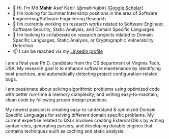 - 👋 Hi, I’m Md **Mahir** Asef Kabir (@mahirkabir) [<a href="https://scholar.google.com/citations?hl=en&user=oJcLOnwAAAAJ">Google Scholar</a>]
- 👀 I’m looking for Summer Internship positions in the area of Software Engineering/Software Engineering Research
- 🌱 I’m currently working on research works related to Software Engineer, Software Security, Static Analysis, and Domain Specific Languages 
- 💞️ I’m looking to collaborate on research projects related to Domain Specific Languages, Static Analysis, or Cryptographic Vulnerability Detection
- 📫 I can be reached via my <a href="https://www.linkedin.com/in/mahir-kabir-89095894/">LinkedIn profile</a>

<!---
mahirkabir/mahirkabir is a ✨ special ✨ repository because its `README.md` (this file) appears on your GitHub profile.
You can click the Preview link to take a look at your changes.
--->
<p>
  I am a final year Ph.D. candidate from the CS department of Virginia Tech, USA. My research goal is to enhance software maintenance by identifying best practices, and automatically detecting project configuration-related bugs.
</p>

<p>
  I am passionate about solving algorithmic problems using optimized code with better run-time & memory complexity, and writing easy-to-maintain, clean code by following proper design practices.
</p>

<p>
  My newest passion is creating easy-to-understand & optimized Domain Specific Languages for solving different domain specific problems. My current expertise related to DSLs involves creating External DSLs by writing syntax rules, generating parsers, and developing durable engines that contains techniques such as caching and static analysis.
</p>
